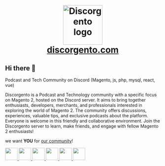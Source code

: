 <h1 align="center">
    <a href="https://discorgento.com/" target="_blank" title="discorgento.com">
        <img src="https://discorgento.com/img/logo.svg" alt="Discorgento logo" width="128" height="128" title="Discorgento"/> 
        <br>
        discorgento.com
        <br>
    </a>
</h1>

## Hi there 👋

Podcast and Tech Community on Discord (Magento, js, php, mysql, react, vue)

Discorgento is a Podcast and Technology community with a specific focus on Magento 2, hosted on the Discord server. It aims to bring together enthusiasts, developers, merchants, and professionals interested in exploring the world of Magento 2. The community offers discussions, experiences, valuable tips, and exclusive podcasts about the platform. Everyone is welcome in this friendly and collaborative environment. Join the Discorgento server to learn, make friends, and engage with fellow Magento 2 enthusiasts!


we want **YOU** for [our community](https://discorgento.com/discord)!


<div class="bottom-bar">
    <a href="https://discorgento.com/discord" target="_blank" title="Discord">
        <img
            src="https://github-production-user-asset-6210df.s3.amazonaws.com/2486808/269281481-99db2b1f-1884-4f44-8232-c251bd354427.png" width="40" height="40"/>
    </a>
    <a href="https://github.com/discorgento" target="_blank" title="Github">
        <img
            src="https://github-production-user-asset-6210df.s3.amazonaws.com/2486808/269585593-13e7278c-879c-4f23-b1d9-3c681b66da6e.png" width="40" height="40"/>
    </a>
    <a href="https://www.instagram.com/discorgento/" target="_blank" title="Instagram">
        <img
            src="https://github-production-user-asset-6210df.s3.amazonaws.com/2486808/269281154-85f433ad-637e-4f4a-8495-a257f46fcb5b.png" width="40" height="40"/>
    </a>
    <a href="https://open.spotify.com/show/5h3gKepBezY4Iz5LM79nUn" target="_blank" title="Spotify">
        <img
            src="https://github-production-user-asset-6210df.s3.amazonaws.com/2486808/269585978-b4477dae-503d-4d48-aead-903a2f6ba61a.png" width="40" height="40"/>
    </a>
    <a href="https://www.youtube.com/@discorgento" target="_blank" title="Youtube">
        <img
            src="https://github-production-user-asset-6210df.s3.amazonaws.com/2486808/269586115-141075b9-d945-4bfc-bd51-ef2c167a84eb.png" width="40" height="40"/>
    </a>
    <a href="https://twitter.com/discorgento" target="_blank" title="Twitter">
        <img
            src="https://github-production-user-asset-6210df.s3.amazonaws.com/2486808/269586325-75bd4a6a-8526-438b-884a-edf477ab0722.png" width="40" height="40"/>
    </a>
</div>
